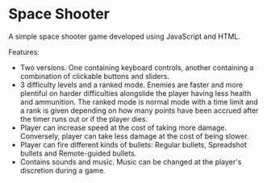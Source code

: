 # Space Shooter
A simple space shooter game developed using JavaScript and HTML.

Features:
- Two versions. One containing keyboard controls, another containing a combination of clickable buttons and sliders.
- 3 difficulty levels and a ranked mode. Enemies are faster and more plentiful on harder difficulties alongslide the player having less health and ammunition. The ranked mode is normal mode with a time limit and a rank is given depending on how many points have been accrued after the timer runs out or if the player dies.
- Player can increase speed at the cost of taking more damage. Conversely, player can take less damage at the cost of being slower.
- Player can fire different kinds of bullets: Regular bullets, Spreadshot bullets and Remote-guided bullets.
- Contains sounds and music. Music can be changed at the player's discretion during a game.
